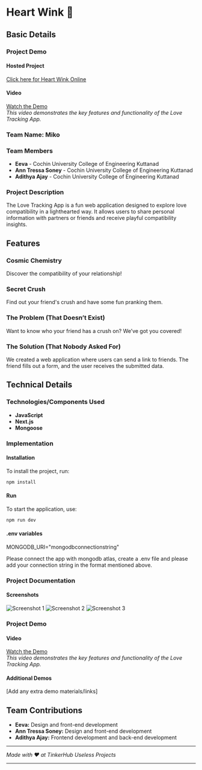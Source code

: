 # Heart Wink 🎯

## Basic Details

### Project Demo
#### Hosted Project
[Click here for Heart Wink Online ](https://heart-wink-yeuy.vercel.app/)

#### Video
[Watch the Demo](https://www.youtube.com/watch?v=SgsVHI1JUUw)  
*This video demonstrates the key features and functionality of the Love Tracking App.*

### Team Name: Miko

### Team Members
- **Eeva** - Cochin University College of Engineering Kuttanad
- **Ann Tressa Soney** - Cochin University College of Engineering Kuttanad
- **Adithya Ajay** - Cochin University College of Engineering Kuttanad

### Project Description
The Love Tracking App is a fun web application designed to explore love compatibility in a lighthearted way. It allows users to share personal information with partners or friends and receive playful compatibility insights.

## Features

### Cosmic Chemistry
Discover the compatibility of your relationship!

### Secret Crush
Find out your friend's crush and have some fun pranking them.

### The Problem (That Doesn’t Exist)
Want to know who your friend has a crush on? We’ve got you covered!

### The Solution (That Nobody Asked For)
We created a web application where users can send a link to friends. The friend fills out a form, and the user receives the submitted data.

## Technical Details
### Technologies/Components Used
- **JavaScript**
- **Next.js**
- **Mongoose**

### Implementation

#### Installation
To install the project, run:
```bash
npm install
```

#### Run
To start the application, use:
```bash
npm run dev
```
#### .env variables 
MONGODB_URI="mongodbconnectionstring"

Please connect the app with mongodb atlas, create a .env file and please add your connection string in the format mentioned above.


### Project Documentation

#### Screenshots
![Screenshot 1](https://github.com/user-attachments/assets/5db95c2b-9a96-46f7-a6b8-6542a2fca294)
![Screenshot 2](https://github.com/user-attachments/assets/2aeb34cd-af58-42c8-ba79-f9e58349b5b1)
![Screenshot 3](https://github.com/user-attachments/assets/4956d6e3-3d00-4a57-96d8-3a7bc35175c5)

### Project Demo
#### Video
[Watch the Demo](https://www.youtube.com/watch?v=SgsVHI1JUUw)  
*This video demonstrates the key features and functionality of the Love Tracking App.*

#### Additional Demos
[Add any extra demo materials/links]

## Team Contributions
- **Eeva:** Design and front-end development
- **Ann Tressa Soney:** Design and front-end development
- **Adithya Ajay:** Frontend development and back-end development

---

*Made with ❤️ at TinkerHub Useless Projects* 

---


